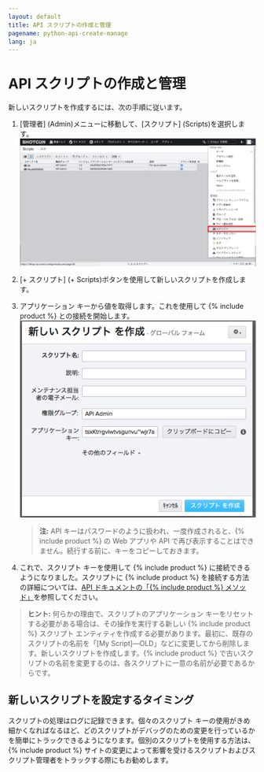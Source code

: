 ```yaml
---
layout: default
title: API スクリプトの作成と管理
pagename: python-api-create-manage
lang: ja
---
```


# API スクリプトの作成と管理


新しいスクリプトを作成するには、次の手順に従います。

1. [管理者] (Admin)メニューに移動して、[スクリプト] (Scripts)を選択します。  
   ![スクリプト](./images/dv-manage-scripts-script-01.png)
2. [+ スクリプト] (+ Scripts)ボタンを使用して新しいスクリプトを作成します。
3. アプリケーション キーから値を取得します。これを使用して {% include product %} との接続を開始します。  
   ![アプリケーション キー](./images/dv-manage-scripts-application-key-02.png)

   > **注:** API キーはパスワードのように扱われ、一度作成されると、{% include product %} の Web アプリや API で再び表示することはできません。続行する前に、キーをコピーしておきます。

4. これで、スクリプト キーを使用して {% include product %} に接続できるようになりました。スクリプトに {% include product %} を接続する方法の詳細については、[API ドキュメントの「{% include product %} メソッド」](https://developer.shotgridsoftware.com/python-api/reference.html#shotgun-methods)を参照してください。

> **ヒント:** 何らかの理由で、スクリプトのアプリケーション キーをリセットする必要がある場合は、その操作を実行する新しい {% include product %} スクリプト エンティティを作成する必要があります。最初に、既存のスクリプトの名前を「[My Script]—OLD」などに変更してから削除します。新しいスクリプトを作成します。{% include product %} で古いスクリプトの名前を変更するのは、各スクリプトに一意の名前が必要であるからです。

## 新しいスクリプトを設定するタイミング

スクリプトの処理はログに記録できます。個々のスクリプト キーの使用がきめ細かくなればなるほど、どのスクリプトがデバッグのための変更を行っているかを簡単にトラックできるようになります。個別のスクリプトを使用する方法は、{% include product %} サイトの変更によって影響を受けるスクリプトおよびスクリプト管理者をトラックする際にもお勧めします。